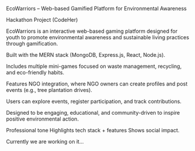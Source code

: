 EcoWarriors – Web-based Gamified Platform for Environmental Awareness

Hackathon Project (CodeHer)

EcoWarriors is an interactive web-based gaming platform designed for youth to promote environmental awareness and sustainable living practices through gamification.

Built with the MERN stack (MongoDB, Express.js, React, Node.js).

Includes multiple mini-games focused on waste management, recycling, and eco-friendly habits.

Features NGO integration, where NGO owners can create profiles and post events (e.g., tree plantation drives).

Users can explore events, register participation, and track contributions.

Designed to be engaging, educational, and community-driven to inspire positive environmental action.

 Professional tone
 Highlights tech stack + features
 Shows social impact.

 Currently we are working on it...
